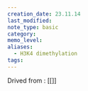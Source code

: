 ```yaml
---
creation_date: 23.11.14
last_modified: 
note_type: basic
category: 
memo_level: 
aliases:
  - H3K4 dimethylation
tags:
---
```


Drived from : [[]]
